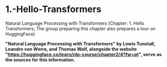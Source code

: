 # 1.-Hello-Transformers
Natural Language Processing with Transformers (Chapter: 1. Hello Transformers; The group preparing this chapter also prepares a tour on HuggingFace)

**"Natural Language Processing with Transformers" by Lewis Tunstall, Leandro von Werra, and Thomas Wolf, alongside the website "https://huggingface.co/learn/nlp-course/chapter2/4?fw=pt", serve as the sources for this information.**
